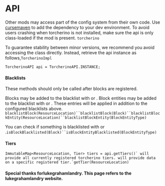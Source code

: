 # API

Other mods may access part of the config system from their own code. Use [cursemaven](https://www.cursemaven.com/) to add the dependency to your dev environment. To avoid users crashing when torcherino is not installed, make sure the api is only class-loaded if the mod is present. `torcherino`

To guarantee stability between minor versions, we recommend you avoid accessing the class directly. Instead, retrieve the api instance as follows,`TorcherinoImpl`

```text
TorcherinoAPI api = TorcherinoAPI.INSTANCE;
```



#### Blacklists

These methods should only be called after blocks are registered.

Blocks may be added to the blacklist with or . Block entities may be added to the blacklist with or . These entries will be applied in addition to the configured blacklists above. `blacklistBlock(ResourceLocation)``blacklistBlock(Block)``blacklistBlockEntity(ResourceLocation)``blacklistBlockEntity(BlockEntityType)`

You can check if something is blacklisted with or .`isBlockBlacklisted(Block)``isBlockEntityBlacklisted(BlockEntityType)`

#### Tiers

```
ImmutableMap<ResourceLocation, Tier> tiers = api.getTiers()` will provide all currently registered torcherino tiers. will provide data on a specific registered tier.`getTier(ResourceLocation)
```

#### Special thanks forlukegrahamlandry. This page refers to the lukegrahamlandry website.
